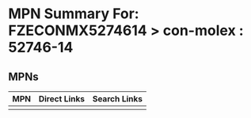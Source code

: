 



# MPN Summary For: FZECONMX5274614 > con-molex : 52746-14

## MPNs
  

|MPN|Direct Links|Search Links|
| :--- | :--- | :--- |
||||
